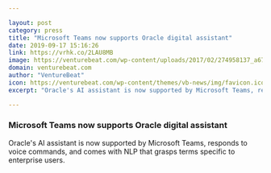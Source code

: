 ```yaml
---

layout: post
category: press
title: "Microsoft Teams now supports Oracle digital assistant"
date: 2019-09-17 15:16:26
link: https://vrhk.co/2LAU8MB
image: https://venturebeat.com/wp-content/uploads/2017/02/274958137_a67abab71b_o.jpg?w=1200&strip=all
domain: venturebeat.com
author: "VentureBeat"
icon: https://venturebeat.com/wp-content/themes/vb-news/img/favicon.ico
excerpt: "Oracle's AI assistant is now supported by Microsoft Teams, responds to voice commands, and comes with NLP that grasps terms specific to enterprise users."

---
```


### Microsoft Teams now supports Oracle digital assistant

Oracle's AI assistant is now supported by Microsoft Teams, responds to voice commands, and comes with NLP that grasps terms specific to enterprise users.
